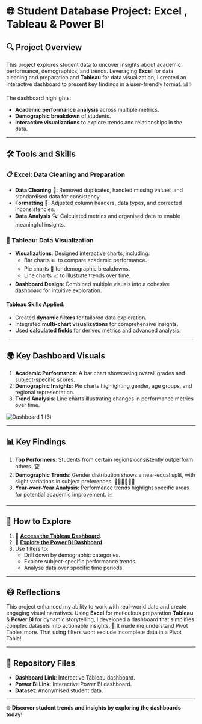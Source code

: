 # 🌐 Student Database Project: Excel , Tableau & Power BI

## 🔍 Project Overview  
This project explores student data to uncover insights about academic performance, demographics, and trends. Leveraging **Excel** for data cleaning and preparation and **Tableau** for data visualization, I created an interactive dashboard to present key findings in a user-friendly format. 📊✨

The dashboard highlights:
- **Academic performance analysis** across multiple metrics.
- **Demographic breakdown** of students.
- **Interactive visualizations** to explore trends and relationships in the data.

---

## 🛠️ Tools and Skills  

### 📋 Excel: Data Cleaning and Preparation  
- **Data Cleaning** 🧹: Removed duplicates, handled missing values, and standardised data for consistency.  
- **Formatting** 📑: Adjusted column headers, data types, and corrected inconsistencies.  
- **Data Analysis** 🔍: Calculated metrics and organised data to enable meaningful insights.

### 🔵 Tableau: Data Visualization  
- **Visualizations**: Designed interactive charts, including:
  - Bar charts 📊 to compare academic performance.
  - Pie charts 🥧 for demographic breakdowns.
  - Line charts 📈 to illustrate trends over time.
- **Dashboard Design**: Combined multiple visuals into a cohesive dashboard for intuitive exploration.

#### Tableau Skills Applied:
- Created **dynamic filters** for tailored data exploration.
- Integrated **multi-chart visualizations** for comprehensive insights.
- Used **calculated fields** for derived metrics and advanced analysis.

---

## 🌍 Key Dashboard Visuals

1. **Academic Performance**: A bar chart showcasing overall grades and subject-specific scores.  
2. **Demographic Insights**: Pie charts highlighting gender, age groups, and regional representation.  
3. **Trend Analysis**: Line charts illustrating changes in performance metrics over time.


![Dashboard 1 (6)](https://github.com/user-attachments/assets/ea86a479-7326-4f77-a12c-fef89cbd6931)

---

## 📊 Key Findings

1. **Top Performers**: Students from certain regions consistently outperform others. 🏆  
2. **Demographic Trends**: Gender distribution shows a near-equal split, with slight variations in subject preferences. 👩🏾‍🎓👨🏽‍🎓  
3. **Year-over-Year Analysis**: Performance trends highlight specific areas for potential academic improvement. 📈



---

## 🚀 How to Explore

1. 🔗 **[Access the Tableau Dashboard](https://public.tableau.com/app/profile/shahed.ali2592/viz/StudentDatabaseProject-ExcelTableau/Dashboard1)**.  
2. 🔗 **[Explore the Power BI Dashboard](https://app.powerbi.com/groups/me/reports/253f04ae-a7a6-47c5-a800-7ed3cafe8bee/7a1a7a2dade0e1d41d6d?experience=power-bi)**.  
3. Use filters to:
   - Drill down by demographic categories.
   - Explore subject-specific performance trends.
   - Analyse data over specific time periods.  

---

## 😅 Reflections
This project enhanced my ability to work with real-world data and create engaging visual narratives. Using **Excel** for meticulous preparation  **Tableau**  & **Power BI** for dynamic storytelling, I developed a dashboard that simplifies complex datasets into actionable insights. 🚀
It made me understand Pivot Tables more. That using filters wont exclude incomplete data in a Pivot Table!

---

## 📑 Repository Files
- **Dashboard Link**: Interactive Tableau dashboard.
- **Power BI Link**: Interactive Power BI dashboard.
- **Dataset**: Anonymised student data.  

---

🌐 **Discover student trends and insights by exploring the dashboards today!**
